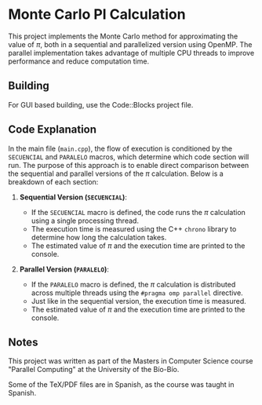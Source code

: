 # Monte Carlo PI Calculation
This project implements the Monte Carlo method for approximating the value of $\pi$, both in a sequential and parallelized version using OpenMP. The parallel implementation takes advantage of multiple CPU threads to improve performance and reduce computation time.

## Building
For GUI based building, use the Code::Blocks project file.

## Code Explanation
In the main file (`main.cpp`), the flow of execution is conditioned by the `SECUENCIAL` and `PARALELO` macros, which determine which code section will run. The purpose of this approach is to enable direct comparison between the sequential and parallel versions of the $\pi$ calculation. Below is a breakdown of each section:

1. **Sequential Version (`SECUENCIAL`)**:
    - If the `SECUENCIAL` macro is defined, the code runs the $\pi$ calculation using a single processing thread.
    - The execution time is measured using the C++ `chrono` library to determine how long the calculation takes.
    - The estimated value of $\pi$ and the execution time are printed to the console.

2. **Parallel Version (`PARALELO`)**:
    - If the `PARALELO` macro is defined, the $\pi$ calculation is distributed across multiple threads using the `#pragma omp parallel` directive.
    - Just like in the sequential version, the execution time is measured.
    - The estimated value of $\pi$ and the execution time are printed to the console.

## Notes
This project was written as part of the Masters in Computer Science course "Parallel Computing" at the University of the Bío-Bío.

Some of the TeX/PDF files are in Spanish, as the course was taught in Spanish.